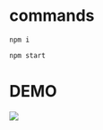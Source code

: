 # commands

`npm i`

`npm start`

# DEMO

![](https://github.com/BIKRAM-SAHA/barebone-fe-vidstreamingApi/blob/main/videostreamingapi.gif)
